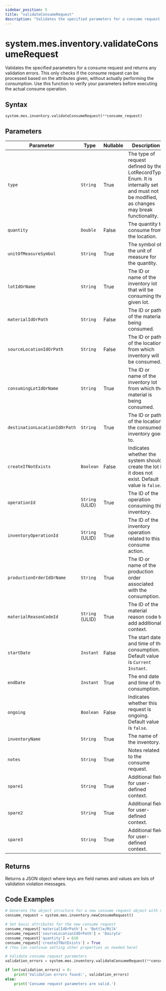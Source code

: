 ```yaml
---
sidebar_position: 5
title: "validateConsumeRequest"
description: "Validates the specified parameters for a consume request and returns any validation errors."
---
```


# system.mes.inventory.validateConsumeRequest

Validates the specified parameters for a consume request and returns any validation errors. This only checks if the consume request can be processed based on the attributes given, without actually performing the consumption. Use this function to verify your parameters before executing the actual consume operation.

## Syntax

```python
system.mes.inventory.validateConsumeRequest(**consume_request)
```

## Parameters

| Parameter                     | Type            | Nullable | Description                                                                                                                               |
|-------------------------------|-----------------|----------|-------------------------------------------------------------------------------------------------------------------------------------------|
| `type`                        | `String`        | True     | The type of request defined by the LotRecordType Enum. It is internally set and must not be modified, as changes may break functionality. |
| `quantity`                    | `Double`        | False    | The quantity to consume from the location.                                                                                                |
| `unitOfMeasureSymbol`         | `String`        | True     | The symbol of the unit of measure for the quantity.                                                                                       |
| `lotIdOrName`                 | `String`        | True     | The ID or name of the inventory lot that will be consuming the given lot.                                                                 |
| `materialIdOrPath`            | `String`        | False    | The ID or path of the material being consumed.                                                                                            |
| `sourceLocationIdOrPath`      | `String`        | False    | The ID or path of the location from which inventory will be consumed.                                                                     |
| `consumingLotIdOrName`        | `String`        | True     | The ID or name of the inventory lot from which the material is being consumed.                                                            |
| `destinationLocationIdOrPath` | `String`        | True     | The ID or path of the location the consumed inventory goes to.                                                                            |
| `createIfNotExists`           | `Boolean`       | False    | Indicates whether the system should create the lot if it does not exist. Default value is `false`.                                        |
| `operationId`                 | `String` (ULID) | True     | The ID of the operation consuming this inventory.                                                                                         |
| `inventoryOperationId`        | `String` (ULID) | True     | The ID of the inventory operation related to this consume action.                                                                         |
| `productionOrderIdOrName`     | `String`        | True     | The ID or name of the production order associated with the consumption.                                                                   |
| `materialReasonCodeId`        | `String` (ULID) | True     | The ID of the material reason code to add additional context.                                                                             |
| `startDate`                   | `Instant`       | False    | The start date and time of the consumption. Default value is `Current Instant`.                                                           |
| `endDate`                     | `Instant`       | True     | The end date and time of the consumption.                                                                                                 |
| `ongoing`                     | `Boolean`       | False    | Indicates whether this request is ongoing. Default value is `false`.                                                                      |
| `inventoryName`               | `String`        | True     | The name of the inventory.                                                                                                                |
| `notes`                       | `String`        | True     | Notes related to the consume request.                                                                                                     |
| `spare1`                      | `String`        | True     | Additional field for user-defined context.                                                                                                |
| `spare2`                      | `String`        | True     | Additional field for user-defined context.                                                                                                |
| `spare3`                      | `String`        | True     | Additional field for user-defined context.                                                                                                |

## Returns

Returns a JSON object where keys are field names and values are lists of validation violation messages.

## Code Examples

```python
# Generate the object structure for a new consume request object with no initial arguments
consume_request = system.mes.inventory.newConsumeRequest()

# Set basic attributes for the new consume request
consume_request['materialIdOrPath'] = 'Bottle/Milk'
consume_request['sourceLocationIdOrPath'] = 'DairyCo'
consume_request['quantity'] = 610
consume_request['createIfNotExists'] = True
# (You can continue setting other properties as needed here)

# Validate consume request parameters
validation_errors = system.mes.inventory.validateConsumeRequest(**consume_request)

if len(validation_errors) > 0:
    print('Validation errors found:', validation_errors)
else:
    print('Consume request parameters are valid.')
```
